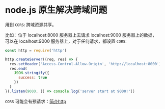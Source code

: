 # node.js 原生解决跨域问题

用到 `CORS`: 跨域资源共享。

比如：位于 localhost:8000 服务器上去请求 localhost:9000 服务器上的数据，可以在 localhost:9000 服务器上，对于任何请求，都设置 `CORS`:

``` js
const http = require('http')

http.createServer((req, res) => {
  res.setHeader('Access-Control-Allow-Origin', 'http://localhost:8000')
  res.end(
    JSON.stringify({
      success: true
    })
  )
}).listen(9000, () => console.log('server start at 9000!'))
```

`CORS` 可能会有预请求：[简介http](/http/简介http.md)
